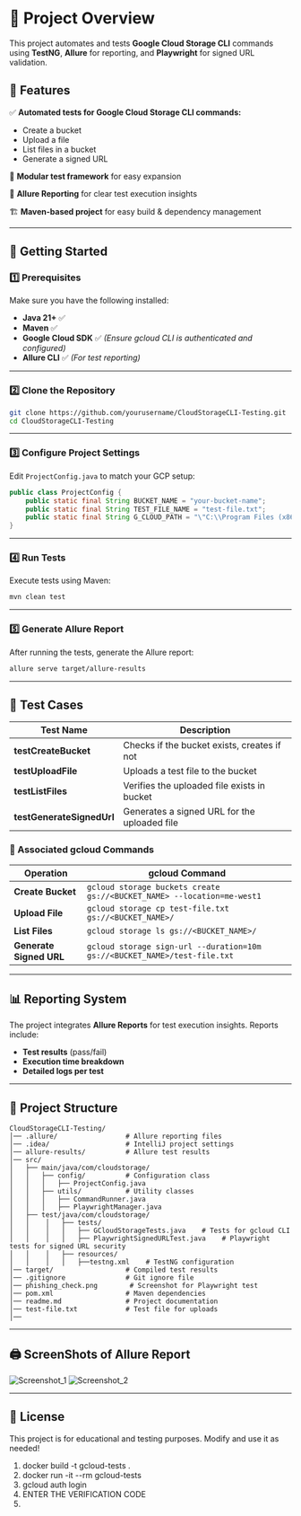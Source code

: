 # 📌 Project Overview

This project automates and tests **Google Cloud Storage CLI** commands using **TestNG**, **Allure** for reporting, and **Playwright** for signed URL validation.

## 📂 Features

✅ **Automated tests for Google Cloud Storage CLI commands:**
- Create a bucket
- Upload a file
- List files in a bucket
- Generate a signed URL

🔄 **Modular test framework** for easy expansion

📜 **Allure Reporting** for clear test execution insights

🏗 **Maven-based project** for easy build & dependency management

---

## 🚀 Getting Started

### 1️⃣ Prerequisites
Make sure you have the following installed:
- **Java 21+** ✅
- **Maven** ✅
- **Google Cloud SDK** ✅ *(Ensure gcloud CLI is authenticated and configured)*
- **Allure CLI** ✅ *(For test reporting)*

---

### 2️⃣ Clone the Repository
```sh
git clone https://github.com/yourusername/CloudStorageCLI-Testing.git
cd CloudStorageCLI-Testing
```

---

### 3️⃣ Configure Project Settings
Edit `ProjectConfig.java` to match your GCP setup:
```java
public class ProjectConfig {
    public static final String BUCKET_NAME = "your-bucket-name";
    public static final String TEST_FILE_NAME = "test-file.txt";
    public static final String G_CLOUD_PATH = "\"C:\\Program Files (x86)\\Google\\Cloud SDK\\google-cloud-sdk\\bin\\gcloud.cmd\"";
}
```

---

### 4️⃣ Run Tests
Execute tests using Maven:
```sh
mvn clean test
```

---

### 5️⃣ Generate Allure Report
After running the tests, generate the Allure report:
```sh
allure serve target/allure-results
```

---

## 📝 Test Cases

| Test Name              | Description                                  |
|------------------------|----------------------------------------------|
| **testCreateBucket**   | Checks if the bucket exists, creates if not |
| **testUploadFile**     | Uploads a test file to the bucket           |
| **testListFiles**      | Verifies the uploaded file exists in bucket |
| **testGenerateSignedUrl** | Generates a signed URL for the uploaded file |

### 🔹 Associated gcloud Commands

| Operation | gcloud Command |
|-----------|----------------|
| **Create Bucket** | `gcloud storage buckets create gs://<BUCKET_NAME> --location=me-west1` |
| **Upload File** | `gcloud storage cp test-file.txt gs://<BUCKET_NAME>/` |
| **List Files** | `gcloud storage ls gs://<BUCKET_NAME>/` |
| **Generate Signed URL** | `gcloud storage sign-url --duration=10m gs://<BUCKET_NAME>/test-file.txt` |

---

## 📊 Reporting System
The project integrates **Allure Reports** for test execution insights. Reports include:
- **Test results** (pass/fail)
- **Execution time breakdown**
- **Detailed logs per test**

---

## 📂 Project Structure

```
CloudStorageCLI-Testing/
│── .allure/                 # Allure reporting files
│── .idea/                   # IntelliJ project settings
│── allure-results/          # Allure test results
│── src/
│   ├── main/java/com/cloudstorage/
│   │   ├── config/          # Configuration class
│   │   │   ├── ProjectConfig.java
│   │   ├── utils/           # Utility classes
│   │   │   ├── CommandRunner.java
│   │   │   ├── PlaywrightManager.java
│   ├── test/java/com/cloudstorage/
│   │    │   ├── tests/
│   │    │   │   ├── GCloudStorageTests.java    # Tests for gcloud CLI
│   │    │   │   ├── PlaywrightSignedURLTest.java    # Playwright tests for signed URL security
│   │    │   ├── resources/
│   │    │   │   ├──testng.xml    # TestNG configuration
│── target/                  # Compiled test results
│── .gitignore               # Git ignore file
│── phishing_check.png        # Screenshot for Playwright test
│── pom.xml                  # Maven dependencies
│── readme.md                # Project documentation
│── test-file.txt            # Test file for uploads
│── 
```

---

## 🖨 ScreenShots of Allure Report

![Screenshot_1](https://github.com/user-attachments/assets/efc1ceda-9593-441c-aa3c-2e0cf1a7b8d5)
![Screenshot_2](https://github.com/user-attachments/assets/adaf96ca-2e97-48f9-b5ae-b2aecc34b757)

---

## 📜 License
This project is for educational and testing purposes. Modify and use it as needed!

1. docker build -t gcloud-tests .
2. docker run -it --rm gcloud-tests
3. gcloud auth login
4. ENTER THE VERIFICATION CODE
5. 
